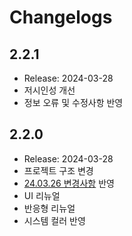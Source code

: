 # Changelogs

## 2.2.1
- Release: 2024-03-28
- 저시인성 개선
- 정보 오류 및 수정사항 반영

## 2.2.0
- Release: 2024-03-28
- 프로젝트 구조 변경
- [24.03.26 변경사항](https://arca.live/b/azurlane/45593816) 반영
- UI 리뉴얼
- 반응형 리뉴얼
- 시스템 컬러 반영
